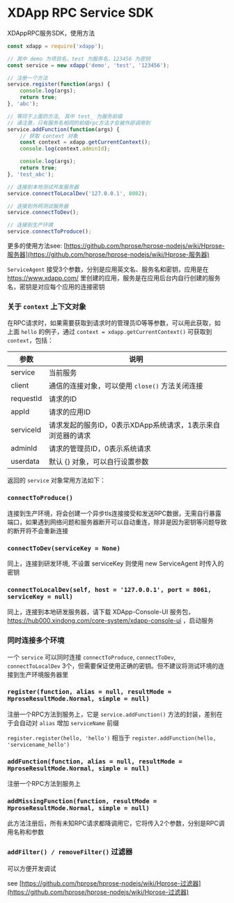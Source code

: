 # XDApp RPC Service SDK

XDAppRPC服务SDK，使用方法

```js
const xdapp = require('xdapp');

// 其中 demo 为项目名，test 为服务名，123456 为密钥
const service = new xdapp('demo', 'test', '123456');

// 注册一个方法
service.register(function(args) {
    console.log(args);
    return true;
}, 'abc');

// 等同于上面的方法, 其中 test_ 为服务前缀
// 请注意，只有服务名相同的前缀rpc方法才会被外部调用到
service.addFunction(function(args) {
    // 获取 context 对象
    const context = xdapp.getCurrentContext();
    console.log(context.adminId);

    console.log(args);
    return true;
}, 'test_abc');

// 连接到本地测试开发服务器
service.connectToLocalDev('127.0.0.1', 8082);

// 连接到外网测试服务器
service.connectToDev();

// 连接到生产环境
service.connectToProduce();
```

更多的使用方法see: [https://github.com/hprose/hprose-nodejs/wiki/Hprose-服务器](https://github.com/hprose/hprose-nodejs/wiki/Hprose-服务器)



`ServiceAgent` 接受3个参数，分别是应用英文名、服务名和密钥，应用是在 https://www.xdapp.com/ 里创建的应用，服务是在应用后台内自行创建的服务名，密钥是对应每个应用的连接密钥

### 关于 `context` 上下文对象

在RPC请求时，如果需要获取到请求时的管理员ID等等参数，可以用此获取，如上面 `hello` 的例子，通过 `context = xdapp.getCurrentContext()` 可获取到 `context`，包括：

参数         |   说明
------------|---------------------
service     | 当前服务
client      | 通信的连接对象，可以使用 `close()` 方法关闭连接
requestId   | 请求的ID
appId       | 请求的应用ID
serviceId   | 请求发起的服务ID，0表示XDApp系统请求，1表示来自浏览器的请求
adminId     | 请求的管理员ID，0表示系统请求
userdata    | 默认 {} 对象，可以自行设置参数

返回的 `service` 对象常用方法如下：

### `connectToProduce()`

连接到生产环境，将会创建一个异步tls连接接受和发送RPC数据，无需自行暴露端口，如果遇到网络问题和服务器断开可以自动重连，除非是因为密钥等问题导致的断开将不会重新连接

### `connectToDev(serviceKey = None)`

同上，连接到研发环境, 不设置 serviceKey 则使用 new ServiceAgent 时传入的密钥

### `connectToLocalDev(self, host = '127.0.0.1', port = 8061, serviceKey = null)`

同上，连接到本地研发服务器，请下载 XDApp-Console-UI 服务包，https://hub000.xindong.com/core-system/xdapp-console-ui ，启动服务

### 同时连接多个环境

一个 `service` 可以同时连接 `connectToProduce`, `connectToDev`, `connectToLocalDev` 3个，但需要保证使用正确的密钥。但不建议将测试环境的连接到生产环境服务器里

### `register(function, alias = null, resultMode = HproseResultMode.Normal, simple = null)`

注册一个RPC方法到服务上，它是 `service.addFunction()` 方法的封装，差别在于会自动对 `alias` 增加 `serviceName` 前缀

`register.register(hello, 'hello')` 相当于 `register.addFunction(hello, 'servicename_hello')`

### `addFunction(function, alias = null, resultMode = HproseResultMode.Normal, simple = null)`

注册一个RPC方法到服务上


### `addMissingFunction(function, resultMode = HproseResultMode.Normal, simple = null)`

此方法注册后，所有未知RPC请求都降调用它，它将传入2个参数，分别是RPC调用名称和参数

### `addFilter() / removeFilter()` 过滤器

可以方便开发调试

see [https://github.com/hprose/hprose-nodejs/wiki/Hprose-过滤器](https://github.com/hprose/hprose-nodejs/wiki/Hprose-过滤器)

